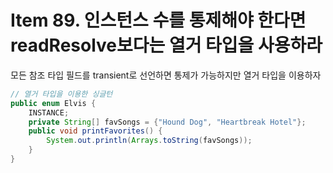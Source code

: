 # Item 89. 인스턴스 수를 통제해야 한다면 readResolve보다는 열거 타입을 사용하라

모든 참조 타입 필드를 transient로 선언하면 통제가 가능하지만 열거 타입을 이용하자

```java
// 열거 타입을 이용한 싱글턴
public enum Elvis {
    INSTANCE;
    private String[] favSongs = {"Hound Dog", "Heartbreak Hotel"};
    public void printFavorites() {
        System.out.println(Arrays.toString(favSongs));
    }
}
```